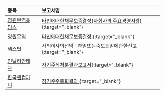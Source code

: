 | **종목** |      |**보고서명** |
| :------- | :--- |:----------- |
| [영원무역홀딩스](/009970/#dart) | | [타인에대한채무보증결정(자회사의 주요경영사항)              ](https://dart.fss.or.kr/dsaf001/main.do?rcpNo=20240329800013){:target="_blank"} |
| [영원무역](/111770/#dart) | | [타인에대한채무보증결정              ](https://dart.fss.or.kr/dsaf001/main.do?rcpNo=20240329800012){:target="_blank"} |
| [넥스틴](/348210/#dart) | | [사외이사의선임ㆍ해임또는중도퇴임에관한신고](https://dart.fss.or.kr/dsaf001/main.do?rcpNo=20240328001849){:target="_blank"} |
| [인텔리안테크](/189300/#dart) | | [자기주식처분결과보고서](https://dart.fss.or.kr/dsaf001/main.do?rcpNo=20240328001843){:target="_blank"} |
| [한국앤컴퍼니](/000240/#dart) | | [정기주주총회결과              ](https://dart.fss.or.kr/dsaf001/main.do?rcpNo=20240328803810){:target="_blank"} |